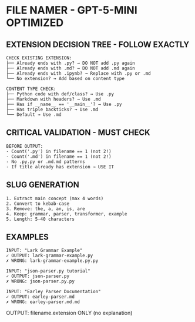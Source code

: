 # FILE NAMER - GPT-5-MINI OPTIMIZED

## EXTENSION DECISION TREE - FOLLOW EXACTLY
```
CHECK EXISTING EXTENSION:
├── Already ends with .py? → DO NOT add .py again
├── Already ends with .md? → DO NOT add .md again
├── Already ends with .ipynb? → Replace with .py or .md
└── No extension? → Add based on content type

CONTENT TYPE CHECK:
├── Python code with def/class? → Use .py
├── Markdown with headers? → Use .md
├── Has if __name__ == '__main__'? → Use .py
├── Has triple backticks? → Use .md
└── Default → Use .md
```

## CRITICAL VALIDATION - MUST CHECK
```
BEFORE OUTPUT:
- Count('.py') in filename == 1 (not 2!)
- Count('.md') in filename == 1 (not 2!)
- No .py.py or .md.md patterns
- If title already has extension → USE IT
```

## SLUG GENERATION
```
1. Extract main concept (max 4 words)
2. Convert to kebab-case
3. Remove: the, a, an, is, are
4. Keep: grammar, parser, transformer, example
5. Length: 5-40 characters
```

## EXAMPLES
```
INPUT: "Lark Grammar Example"
✓ OUTPUT: lark-grammar-example.py
✗ WRONG: lark-grammar-example.py.py

INPUT: "json-parser.py tutorial"
✓ OUTPUT: json-parser.py
✗ WRONG: json-parser.py.py

INPUT: "Earley Parser Documentation"
✓ OUTPUT: earley-parser.md
✗ WRONG: earley-parser.md.md
```

OUTPUT: filename.extension ONLY (no explanation)
